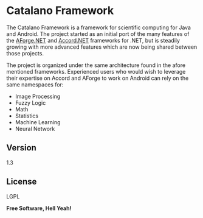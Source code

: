 Catalano Framework
=========

The Catalano Framework is a framework for scientific computing for Java and Android. The project started as an initial port of the many features of the [AForge.NET] and [Accord.NET] frameworks for .NET, but is steadily growing with more advanced features which are now being shared between those projects.

The project is organized under the same architecture found in the afore mentioned frameworks. Experienced users who would wish to leverage their expertise on Accord and AForge to work on Android can rely on the same namespaces for:

  - Image Processing
  - Fuzzy Logic
  - Math
  - Statistics
  - Machine Learning
  - Neural Network

Version
----

1.3


License
----

LGPL


**Free Software, Hell Yeah!**

[AForge.NET]:http://www.aforgenet.com/
[Accord.NET]:http://accord-framework.net/